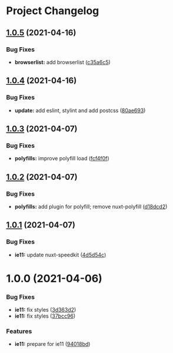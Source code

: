 # Project Changelog

## [1.0.5](https://github.com/GrabarzUndPartner/nuxt-speedkit-example/compare/v1.0.4...v1.0.5) (2021-04-16)


### Bug Fixes

* **browserlist:** add browserlist ([c35a6c5](https://github.com/GrabarzUndPartner/nuxt-speedkit-example/commit/c35a6c51879f42d72fa5eb950d845eb433308ee2))

## [1.0.4](https://github.com/GrabarzUndPartner/nuxt-speedkit-example/compare/v1.0.3...v1.0.4) (2021-04-16)


### Bug Fixes

* **update:** add eslint, stylint and add postcss ([80ae693](https://github.com/GrabarzUndPartner/nuxt-speedkit-example/commit/80ae693b76f758a2a6127d7b8d6ec27c00547fff))

## [1.0.3](https://github.com/GrabarzUndPartner/nuxt-speedkit-example/compare/v1.0.2...v1.0.3) (2021-04-07)


### Bug Fixes

* **polyfills:** improve polyfill load ([fcf4f0f](https://github.com/GrabarzUndPartner/nuxt-speedkit-example/commit/fcf4f0f761410ed7592ef03898b2801a32f1a2c4))

## [1.0.2](https://github.com/GrabarzUndPartner/nuxt-speedkit-example/compare/v1.0.1...v1.0.2) (2021-04-07)


### Bug Fixes

* **polyfills:** add plugin for polyfill; remove nuxt-polyfill ([d18dcd2](https://github.com/GrabarzUndPartner/nuxt-speedkit-example/commit/d18dcd2644f6b3ef485fd464ba0e1544d54c8b5c))

## [1.0.1](https://github.com/GrabarzUndPartner/nuxt-speedkit-example/compare/v1.0.0...v1.0.1) (2021-04-07)


### Bug Fixes

* **ie11:** update nuxt-speedkit ([4d5d54c](https://github.com/GrabarzUndPartner/nuxt-speedkit-example/commit/4d5d54c9fb5cca5bc57fde8ef9d59abb702db1ce))

# 1.0.0 (2021-04-06)


### Bug Fixes

* **ie11:** fix styles ([3d363d2](https://github.com/GrabarzUndPartner/nuxt-speedkit-example/commit/3d363d2f1b1070115b73008c6ab0bf3c24e11f89))
* **ie11:** fix styles ([37bcc96](https://github.com/GrabarzUndPartner/nuxt-speedkit-example/commit/37bcc96c5e198507a0a3a80783db853640a9a35b))


### Features

* **ie11:** prepare for ie11 ([94018bd](https://github.com/GrabarzUndPartner/nuxt-speedkit-example/commit/94018bd664ec06dbbe2aec9dd65dead7694ff32b))
